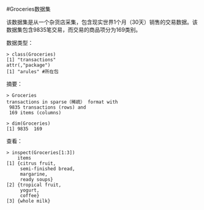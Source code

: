 #Groceries数据集

该数据集是从一个杂货店采集，包含现实世界1个月（30天）销售的交易数据。该数据集包含9835笔交易，而交易的商品项分为169类别。

数据类型：

```
> class(Groceries)
[1] "transactions"
attr(,"package")
[1] "arules" #所在包
```

摘要：
```
> Groceries
transactions in sparse（稀疏） format with
 9835 transactions (rows) and
 169 items (columns)

> dim(Groceries)
[1] 9835  169
```

查看：
```
> inspect(Groceries[1:3])
    items                
[1] {citrus fruit,       
     semi-finished bread,
     margarine,          
     ready soups}        
[2] {tropical fruit,     
     yogurt,             
     coffee}             
[3] {whole milk}    
```